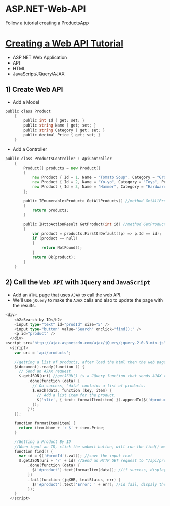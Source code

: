 # ASP.NET-Web-API
Follow a tutorial creating a ProductsApp

# [Creating a Web API Tutorial](http://www.asp.net/web-api/overview/getting-started-with-aspnet-web-api/tutorial-your-first-web-api)
* ASP.NET Web Application
* API
* HTML
* JavaScript/JQuery/AJAX

## 1) Create Web API
* Add a Model
```go
public class Product
    {
        public int Id { get; set; }
        public string Name { get; set; }
        public string Category { get; set; }
        public decimal Price { get; set; }
    }
```
* Add a Controller
```go
public class ProductsController : ApiController
    {
        Product[] products = new Product[] 
        { 
            new Product { Id = 1, Name = "Tomato Soup", Category = "Groceries", Price = 1 }, 
            new Product { Id = 2, Name = "Yo-yo", Category = "Toys", Price = 3.75M }, 
            new Product { Id = 3, Name = "Hammer", Category = "Hardware", Price = 16.99M } 
        };

        public IEnumerable<Product> GetAllProducts() //method GetAllProducts corresponds to URI: /api/products
        {
            return products;
        }

        public IHttpActionResult GetProduct(int id) //method GetProduct corresponds to URI: /api/products/id
        {
            var product = products.FirstOrDefault((p) => p.Id == id);
            if (product == null)
            {
                return NotFound();
            }
            return Ok(product);
        }
    }
```

## 2) Call the `Web API` with `JQuery` and `JavaScript`
* Add an `HTML` page that uses `AJAX` to call the web API. 
* We'll use `jQuery` to make the `AJAX` calls and also to update the page with the results.
```go
<div>
    <h2>Search by ID</h2>
    <input type="text" id="prodId" size="5" />
    <input type="button" value="Search" onclick="find();" />
    <p id="product" />
  </div>
<script src="http://ajax.aspnetcdn.com/ajax/jQuery/jquery-2.0.3.min.js"></script>
  <script>
    var uri = 'api/products';
    
    //getting a list of products, after load the html then the web page will run the script, that's why it will take a while to display the list of products.
    $(document).ready(function () {
      // Send an AJAX request
      $.getJSON(uri) //getJSON() is a JQuery function that sends AJAX request.
          .done(function (data) {
            // On success, 'data' contains a list of products.
            $.each(data, function (key, item) {
              // Add a list item for the product.
              $('<li>', { text: formatItem(item) }).appendTo($('#products')); //#products is the id of element <ul>
            });
          });
    });

    function formatItem(item) {
      return item.Name + ': $' + item.Price;
    }

    //Getting a Product By ID
    //When input an ID, click the submit button, will run the find() method in <script>
    function find() {
      var id = $('#prodId').val(); //save the input text
      $.getJSON(uri + '/' + id) //Send an HTTP GET request to "/api/products/id"
          .done(function (data) {
            $('#product').text(formatItem(data)); //if success, display the content in element <p>(#product is the id of element p)
          })
          .fail(function (jqXHR, textStatus, err) {
            $('#product').text('Error: ' + err); //id fail, dispaly the error message
          });
    }
  </script>
```
